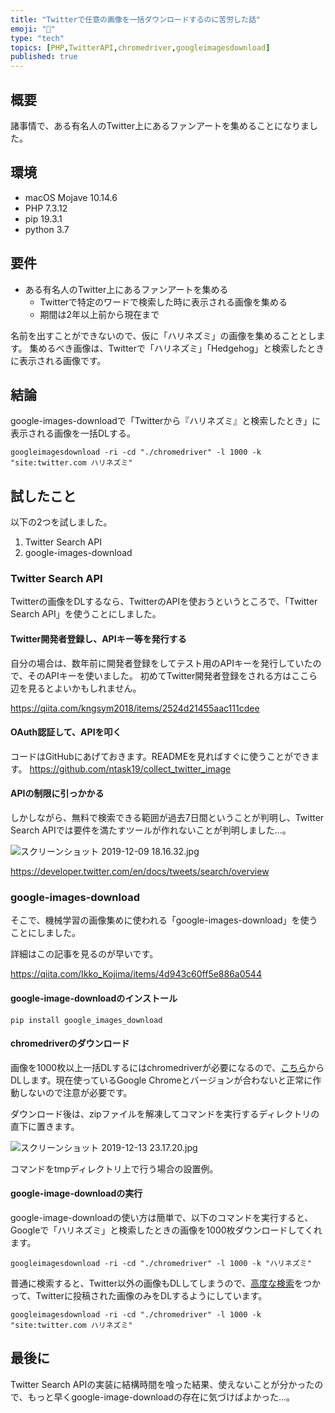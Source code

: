 ```yaml
---
title: "Twitterで任意の画像を一括ダウンロードするのに苦労した話"
emoji: "👾"
type: "tech"
topics: [PHP,TwitterAPI,chromedriver,googleimagesdownload]
published: true
---
```

## 概要

諸事情で、ある有名人のTwitter上にあるファンアートを集めることになりました。

## 環境

- macOS Mojave 10.14.6
- PHP 7.3.12
- pip 19.3.1
- python 3.7

## 要件

- ある有名人のTwitter上にあるファンアートを集める
    - Twitterで特定のワードで検索した時に表示される画像を集める
    - 期間は2年以上前から現在まで

名前を出すことができないので、仮に「ハリネズミ」の画像を集めることとします。
集めるべき画像は、Twitterで「ハリネズミ」「Hedgehog」と検索したときに表示される画像です。

## 結論

google-images-downloadで「Twitterから『ハリネズミ』と検索したとき」に表示される画像を一括DLする。

```
googleimagesdownload -ri -cd "./chromedriver" -l 1000 -k "site:twitter.com ハリネズミ"
```

## 試したこと

以下の2つを試しました。

1. Twitter Search API
2. google-images-download

### Twitter Search API

Twitterの画像をDLするなら、TwitterのAPIを使おうというところで、「Twitter Search API」を使うことにしました。

#### Twitter開発者登録し、APIキー等を発行する

自分の場合は、数年前に開発者登録をしてテスト用のAPIキーを発行していたので、そのAPIキーを使いました。
初めてTwitter開発者登録をされる方はここら辺を見るとよいかもしれません。

https://qiita.com/kngsym2018/items/2524d21455aac111cdee

#### OAuth認証して、APIを叩く

コードはGitHubにあげておきます。READMEを見ればすぐに使うことができます。
https://github.com/ntask19/collect_twitter_image

#### APIの制限に引っかかる

しかしながら、無料で検索できる範囲が過去7日間ということが判明し、Twitter Search APIでは要件を満たすツールが作れないことが判明しました…。

![スクリーンショット 2019-12-09 18.16.32.jpg](https://qiita-image-store.s3.ap-northeast-1.amazonaws.com/0/36927/3e519f1e-82c9-8d47-b608-b546f1dde86e.jpeg)

https://developer.twitter.com/en/docs/tweets/search/overview


### google-images-download

そこで、機械学習の画像集めに使われる「google-images-download」を使うことにしました。

詳細はこの記事を見るのが早いです。

https://qiita.com/Ikko_Kojima/items/4d943c60ff5e886a0544

#### google-image-downloadのインストール

```
pip install google_images_download
```

#### chromedriverのダウンロード

画像を1000枚以上一括DLするにはchromedriverが必要になるので、[こちら](https://chromedriver.chromium.org/downloads)からDLします。現在使っているGoogle Chromeとバージョンが合わないと正常に作動しないので注意が必要です。

ダウンロード後は、zipファイルを解凍してコマンドを実行するディレクトリの直下に置きます。

![スクリーンショット 2019-12-13 23.17.20.jpg](https://qiita-image-store.s3.ap-northeast-1.amazonaws.com/0/36927/bc3fe67d-5dbf-c97f-8ee6-5f0b5e212ba7.jpeg)

コマンドをtmpディレクトリ上で行う場合の設置例。

#### google-image-downloadの実行

google-image-downloadの使い方は簡単で、以下のコマンドを実行すると、Googleで「ハリネズミ」と検索したときの画像を1000枚ダウンロードしてくれます。

```
googleimagesdownload -ri -cd "./chromedriver" -l 1000 -k "ハリネズミ"
```


普通に検索すると、Twitter以外の画像もDLしてしまうので、[高度な検索](https://support.google.com/websearch/answer/2466433)をつかって、Twitterに投稿された画像のみをDLするようにしています。

```
googleimagesdownload -ri -cd "./chromedriver" -l 1000 -k "site:twitter.com ハリネズミ"
```

## 最後に

Twitter Search APIの実装に結構時間を喰った結果、使えないことが分かったので、もっと早くgoogle-image-downloadの存在に気づけばよかった…。


